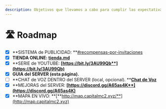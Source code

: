 ```yaml
---
description: Objetivos que llevamos a cabo para cumplir las expectativas
---
```


# 🛣 Roadmap

* [x] **SISTEMA de PUBLICIDAD: **[#recompensas-por-invitaciones](guia/recompensas.md#recompensas-por-invitaciones "mention")
* [x] **TIENDA ONLINE: **[tienda.md](tienda.md "mention")****
* [x] **SERIE de YOUTUBE: **[**https://bit.ly/3AU99Qb**](https://bit.ly/3AU99Qb)****
* [x] **GUIA del SERVER (esta página).**
* [ ] **CHAT de VOZ DENTRO del SERVER (local, opcional). **[**Chat de Voz**](guia/chat-de-voz.md)
* [x] **MEJORAS del SERVER: **[**https://discord.gg/A65as4K**](https://discord.gg/A65as4K)****
* [x] **MAPA EN VIVO: **[**http://map.capitalmc2.xyz/**](http://map.capitalmc2.xyz)
